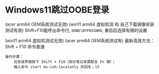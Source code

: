 Windows11跳过OOBE登录
====================

(acer arm64 OEM系统测试无效)
(win11 arm64 虚拟机测 和 自己下载镜像安装测试有效)
Shift+F10能呼出命令行, `OOBE\BYPASSNRO`, 重启后选择有限的设置


(win11 arm64 虚拟机测试无效)
(acer arm64 OEM系统测试有)
最新高效方法：Shift + F10 命令直通‌

    ‌操作步骤‌：
        在安装界面按下 ‌Shift + F10‌（部分笔记本需配合 Fn 键）；
        输入命令 start ms-cxh:localonly 并回车；‌‌1‌‌2

